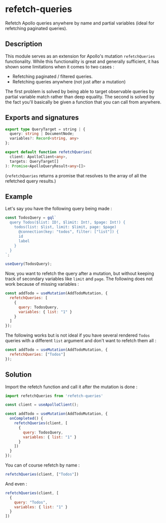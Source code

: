 # refetch-queries

Refetch Apollo queries anywhere by name and partial variables (ideal for refetching paginated queries).

## Description

This module serves as an extension for Apollo's mutation `refetchQueries` functionality. While this functionality is great and generally sufficient, it has shown some limitations when it comes to two cases :

- Refetching paginated / filtered queries.
- Refetching queries anywhere (not just after a mutation)

The first problem is solved by being able to target observable queries by partial variable match rather than deep equality. The second is solved by the fact you'll basically be given a function that you can call from anywhere.

## Exports and signatures

```typescript
export type QueryTarget = string | {
  query: string | DocumentNode;
  variables?: Record<string, any>
};

export default function refetchQueries(
  client: ApolloClient<any>,
  targets: QueryTarget[]
): Promise<ApolloQueryResult<any>[]>
```

(`refetchQueries` returns a promise that resolves to the array of all the refetched query results.)

## Example

Let's say you have the following query being made :

```javascript
const TodosQuery = gql`
  query Todos($list: ID!, $limit: Int!, $page: Int!) {
    todos(list: $list, limit: $limit, page: $page)
      @connection(key: "todos", filter: ["list"]) {
      id
      label
    }
  }
`;

useQuery(TodosQuery);
```

Now, you want to refetch the query after a mutation, but without keeping track of secondary variables like `limit` and `page`. The following does not work because of missing variables :

```javascript
const addTodo = useMutation(AddTodoMutation, {
  refetchQueries: [
    {
      query: TodosQuery,
      variables: { list: "1" }
    }
  ]
});
```

The following works but is not ideal if you have several rendered `Todos` queries with a different `list` argument and don't want to refetch them all :

```javascript
const addTodo = useMutation(AddTodoMutation, {
  refetchQueries: ["Todos"]
});
```

## Solution

Import the refetch function and call it after the mutation is done :

```javascript
import refetchQueries from 'refetch-queries'

const client = useApolloClient();

const addTodo = useMutation(AddTodoMutation, {
  onCompleted() {
    refetchQueries(client, [
      {
        query: TodosQuery,
        variables: { list: "1" }
      }
    ])
  } 
});
```

You can of course refetch by name :

```javascript
refetchQueries(client, ["Todos"])
```

And even :

```javascript
refetchQueries(client, [
  {
    query: "Todos",
    variables: { list: "1" }
  }
])
```

